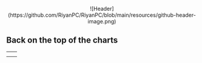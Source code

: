 <p align="center">
![Header](https://github.com/RiyanPC/RiyanPC/blob/main/resources/github-header-image.png)
</p>

<h2> Back on the top of the charts </h2>
<table>
  <tr>
    <th> <!----> </th>
    <th> <!----> </th>
  </tr>
  <tr>
    <td> <!----> </td>
    <td> <!----> </td>
  </tr>
</table>
